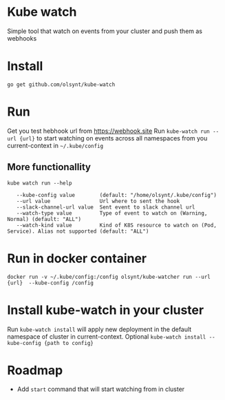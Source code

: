 # Kube watch
Simple tool that watch on events from your cluster and push them as webhooks

# Install 
`go get github.com/olsynt/kube-watch`

# Run
Get you test hebhook url from https://webhook.site
Run `kube-watch run --url {url}` to start watching on events across all namespaces from you current-context in `~/.kube/config`

## More functionallity
`kube watch run --help`
```
   --kube-config value        (default: "/home/olsynt/.kube/config")
   --url value                Url where to sent the hook
   --slack-channel-url value  Sent event to slack channel url
   --watch-type value         Type of event to watch on (Warning, Normal) (default: "ALL")
   --watch-kind value         Kind of K8S resource to watch on (Pod, Service). Alias not supported (default: "ALL")
```

# Run in docker container
`docker run -v ~/.kube/config:/config olsynt/kube-watcher run --url {url}  --kube-config /config`


# Install kube-watch in your cluster
Run `kube-watch install` will apply new deployment in the default namespace of cluster in current-context.
Optional `kube-watch install --kube-config {path to config}`

# Roadmap
* Add `start` command that will start watching from in cluster
